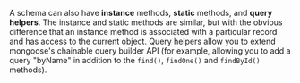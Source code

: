 A schema can also have **instance** methods, **static** methods, and **query helpers**. The instance and static methods are similar, but with the obvious difference that an instance method is associated with a particular record and has access to the current object. Query helpers allow you to extend mongoose's chainable query builder API (for example, allowing you to add a query "byName" in addition to the `find()`, `findOne()` and `findById()` methods).
